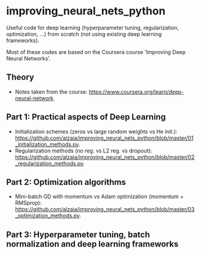 # improving_neural_nets_python
Useful code for deep learning (hyperparameter tuning, regularization, optimization, ...) from scratch (not using existing deep learning frameworks).

Most of these codes are based on the Coursera course 'Improving Deep Neural Networks'.

## Theory

- Notes taken from the course: https://www.coursera.org/learn/deep-neural-network.

## Part 1: Practical aspects of Deep Learning

- Initialization schemes (zeros vs large random weights vs He init.): https://github.com/alzaia/improving_neural_nets_python/blob/master/01_initialization_methods.py.
- Regularization methods (no reg. vs L2 reg. vs dropout): https://github.com/alzaia/improving_neural_nets_python/blob/master/02_regularization_methods.py.

## Part 2: Optimization algorithms

- Mini-batch GD with momentum vs Adam optimization (momentum + RMSprop): https://github.com/alzaia/improving_neural_nets_python/blob/master/03_optimization_methods.py.

## Part 3: Hyperparameter tuning, batch normalization and deep learning frameworks




